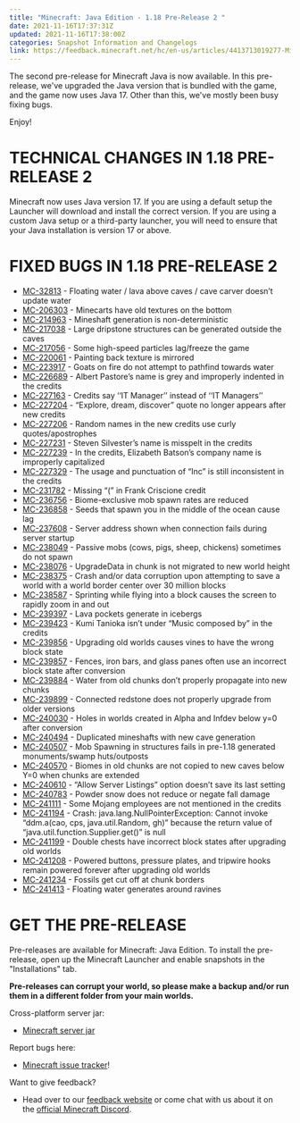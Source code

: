 ```yaml
---
title: "Minecraft: Java Edition - 1.18 Pre-Release 2 "
date: 2021-11-16T17:37:31Z
updated: 2021-11-16T17:38:00Z
categories: Snapshot Information and Changelogs
link: https://feedback.minecraft.net/hc/en-us/articles/4413713019277-Minecraft-Java-Edition-1-18-Pre-Release-2-
---
```


The second pre-release for Minecraft Java is now available. In this pre-release, we've upgraded the Java version that is bundled with the game, and the game now uses Java 17. Other than this, we've mostly been busy fixing bugs.

Enjoy!

# TECHNICAL CHANGES IN 1.18 PRE-RELEASE 2

Minecraft now uses Java version 17. If you are using a default setup the Launcher will download and install the correct version. If you are using a custom Java setup or a third-party launcher, you will need to ensure that your Java installation is version 17 or above.

# FIXED BUGS IN 1.18 PRE-RELEASE 2

- [MC-32813](https://bugs.mojang.com/browse/MC-32813) - Floating water / lava above caves / cave carver doesn’t update water
- [MC-206303](https://bugs.mojang.com/browse/MC-206303) - Minecarts have old textures on the bottom
- [MC-214963](https://bugs.mojang.com/browse/MC-214963) - Mineshaft generation is non-deterministic
- [MC-217038](https://bugs.mojang.com/browse/MC-217038) - Large dripstone structures can be generated outside the caves
- [MC-217056](https://bugs.mojang.com/browse/MC-217056) - Some high-speed particles lag/freeze the game
- [MC-220061](https://bugs.mojang.com/browse/MC-220061) - Painting back texture is mirrored
- [MC-223917](https://bugs.mojang.com/browse/MC-223917) - Goats on fire do not attempt to pathfind towards water
- [MC-226689](https://bugs.mojang.com/browse/MC-226689) - Albert Pastore’s name is grey and improperly indented in the credits
- [MC-227163](https://bugs.mojang.com/browse/MC-227163) - Credits say ‘‘IT Manager’’ instead of ‘‘IT Managers’’
- [MC-227204](https://bugs.mojang.com/browse/MC-227204) - “Explore, dream, discover” quote no longer appears after new credits
- [MC-227206](https://bugs.mojang.com/browse/MC-227206) - Random names in the new credits use curly quotes/apostrophes
- [MC-227231](https://bugs.mojang.com/browse/MC-227231) - Steven Silvester’s name is misspelt in the credits
- [MC-227239](https://bugs.mojang.com/browse/MC-227239) - In the credits, Elizabeth Batson’s company name is improperly capitalized
- [MC-227329](https://bugs.mojang.com/browse/MC-227329) - The usage and punctuation of “Inc” is still inconsistent in the credits
- [MC-231782](https://bugs.mojang.com/browse/MC-231782) - Missing “(” in Frank Criscione credit
- [MC-236756](https://bugs.mojang.com/browse/MC-236756) - Biome-exclusive mob spawn rates are reduced
- [MC-236858](https://bugs.mojang.com/browse/MC-236858) - Seeds that spawn you in the middle of the ocean cause lag
- [MC-237608](https://bugs.mojang.com/browse/MC-237608) - Server address shown when connection fails during server startup
- [MC-238049](https://bugs.mojang.com/browse/MC-238049) - Passive mobs (cows, pigs, sheep, chickens) sometimes do not spawn
- [MC-238076](https://bugs.mojang.com/browse/MC-238076) - UpgradeData in chunk is not migrated to new world height
- [MC-238375](https://bugs.mojang.com/browse/MC-238375) - Crash and/or data corruption upon attempting to save a world with a world border center over 30 million blocks
- [MC-238587](https://bugs.mojang.com/browse/MC-238587) - Sprinting while flying into a block causes the screen to rapidly zoom in and out
- [MC-239397](https://bugs.mojang.com/browse/MC-239397) - Lava pockets generate in icebergs
- [MC-239423](https://bugs.mojang.com/browse/MC-239423) - Kumi Tanioka isn’t under “Music composed by” in the credits
- [MC-239856](https://bugs.mojang.com/browse/MC-239856) - Upgrading old worlds causes vines to have the wrong block state
- [MC-239857](https://bugs.mojang.com/browse/MC-239857) - Fences, iron bars, and glass panes often use an incorrect block state after conversion
- [MC-239884](https://bugs.mojang.com/browse/MC-239884) - Water from old chunks don’t properly propagate into new chunks
- [MC-239899](https://bugs.mojang.com/browse/MC-239899) - Connected redstone does not properly upgrade from older versions
- [MC-240030](https://bugs.mojang.com/browse/MC-240030) - Holes in worlds created in Alpha and Infdev below y=0 after conversion
- [MC-240494](https://bugs.mojang.com/browse/MC-240494) - Duplicated mineshafts with new cave generation
- [MC-240507](https://bugs.mojang.com/browse/MC-240507) - Mob Spawning in structures fails in pre-1.18 generated monuments/swamp huts/outposts
- [MC-240570](https://bugs.mojang.com/browse/MC-240570) - Biomes in old chunks are not copied to new caves below Y=0 when chunks are extended
- [MC-240610](https://bugs.mojang.com/browse/MC-240610) - “Allow Server Listings” option doesn’t save its last setting
- [MC-240783](https://bugs.mojang.com/browse/MC-240783) - Powder snow does not reduce or negate fall damage
- [MC-241111](https://bugs.mojang.com/browse/MC-241111) - Some Mojang employees are not mentioned in the credits
- [MC-241194](https://bugs.mojang.com/browse/MC-241194) - Crash: java.lang.NullPointerException: Cannot invoke “ddm.a(cao, cps, java.util.Random, gh)” because the return value of “java.util.function.Supplier.get()” is null
- [MC-241199](https://bugs.mojang.com/browse/MC-241199) - Double chests have incorrect block states after upgrading old worlds
- [MC-241208](https://bugs.mojang.com/browse/MC-241208) - Powered buttons, pressure plates, and tripwire hooks remain powered forever after upgrading old worlds
- [MC-241234](https://bugs.mojang.com/browse/MC-241234) - Fossils get cut off at chunk borders
- [MC-241413](https://bugs.mojang.com/browse/MC-241413) - Floating water generates around ravines

# GET THE PRE-RELEASE

Pre-releases are available for Minecraft: Java Edition. To install the pre-release, open up the Minecraft Launcher and enable snapshots in the "Installations" tab.

**Pre-releases can corrupt your world, so please make a backup and/or run them in a different folder from your main worlds.**

Cross-platform server jar:

- [Minecraft server jar](https://launcher.mojang.com/v1/objects/c203586f5d2c02b417f0e104b65a8e5e7625b2f8/server.jar)

Report bugs here:

- [Minecraft issue tracker](https://aka.ms/snapshotbugs?ref=blog)!

Want to give feedback?

- Head over to our [feedback website](https://aka.ms/snapshotfeedback) or come chat with us about it on the [official Minecraft Discord](https://discordapp.com/invite/minecraft).
